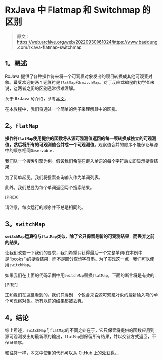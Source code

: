 # RxJava 中 Flatmap 和 Switchmap 的区别

> 原文：<https://web.archive.org/web/20220930061024/https://www.baeldung.com/rxjava-flatmap-switchmap>

## **1。概述**

RxJava 提供了各种操作符来将一个可观察对象发出的项目转换成其他可观察对象。最受欢迎的两个运算符是`flatMap`和`switchMap`。对于反应式编程的初学者来说，这两者之间的区别通常很难理解。

关于 RxJava 的介绍，参考[本文](/web/20220626195311/https://www.baeldung.com/rx-java)。

在本教程中，我们将通过一个简单的例子来理解其中的区别。

## **2。`flatMap`**

**操作符`flatMap`使用提供的函数将从源可观测值返回的每一项转换成独立的可观测值，然后将所有的可观测值合并成一个可观测值**。观察值合并的顺序不能保证与源中的顺序相同`Observable.`

我们以一个搜索引擎为例。假设我们希望在键入单词的每个字符后立即显示搜索结果:

为了简单起见，我们将搜索查询输入作为单词列表。

此外，我们总是为每个单词返回两个搜索结果。

[PRE0]

请注意，每次运行的顺序并不总是相同的。

## **3。`switchMap`**

**`switchMap`运算符与`flatMap`类似，除了它只保留最新的可观测结果，而丢弃之前的结果。**

让我们改变一下我们的要求，我们希望只获得最后一个完整单词(在本例中是“books”)的搜索结果，而不是部分查询字符串。为了实现这一点，我们可以使用`switchMap`。

如果我们在上面的代码示例中用`switchMap`替换`flatMap`，下面的断言将是有效的:

[PRE1]

正如我们在这里看到的，我们只得到一个包含来自源可观察对象的最新输入项的单个可观察对象。所有以前的结果都被丢弃。

## **4。结论**

综上所述，`switchMap`与`flatMap`的不同之处在于，它只保留将提供的函数应用到源可观测发出的最新项的输出，`flatMap`则保留所有结果，并以交错方式返回，不保证顺序。

和往常一样，本文中使用的代码可以从 GitHub 上的[处获得。](https://web.archive.org/web/20220626195311/https://github.com/eugenp/tutorials/tree/master/rxjava-modules/rxjava-core)